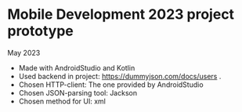 # Mobile Development 2023 project prototype
May 2023
- Made with AndroidStudio and Kotlin
- Used backend in project: https://dummyjson.com/docs/users .
- Chosen HTTP-client: The one provided by AndroidStudio
- Chosen JSON-parsing tool: Jackson
- Chosen method for UI: xml
